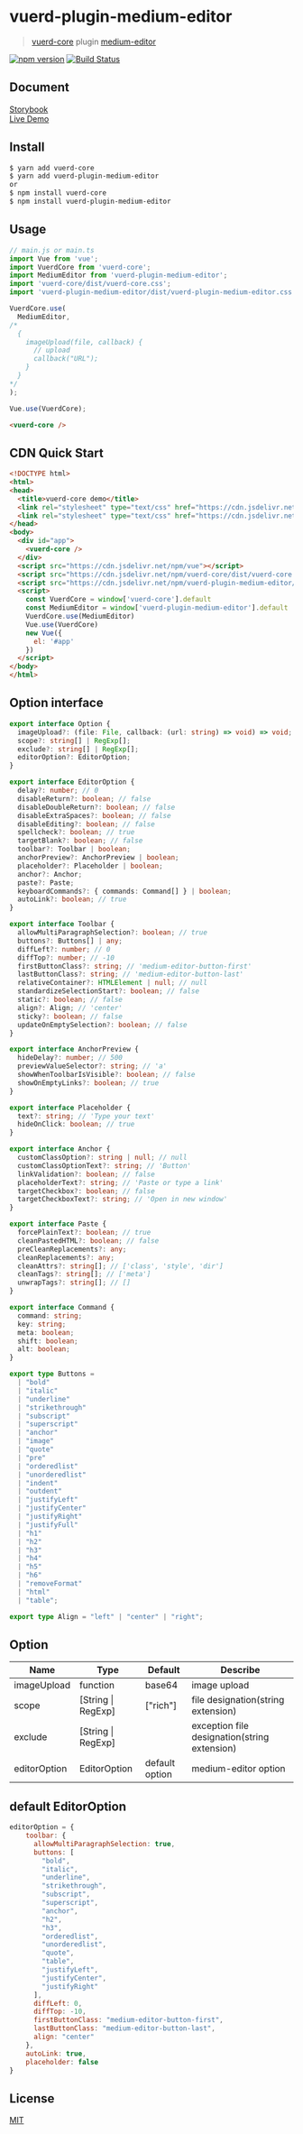# vuerd-plugin-medium-editor

> [vuerd-core](https://github.com/vuerd/vuerd-core) plugin [medium-editor](https://github.com/yabwe/medium-editor)

[![npm version](https://img.shields.io/npm/v/vuerd-plugin-medium-editor.svg)](https://www.npmjs.com/package/vuerd-plugin-medium-editor) [![Build Status](https://travis-ci.com/vuerd/vuerd-plugin-medium-editor.svg?branch=master)](https://travis-ci.com/vuerd/vuerd-plugin-medium-editor)

## Document
[Storybook](https://vuerd.github.io/vuerd-docs/)   
[Live Demo](https://vuerd.github.io/vuerd-docs/iframe.html?id=demo-live--vuerd-core)

## Install
```bash
$ yarn add vuerd-core
$ yarn add vuerd-plugin-medium-editor
or
$ npm install vuerd-core
$ npm install vuerd-plugin-medium-editor
```
## Usage
```js
// main.js or main.ts
import Vue from 'vue';
import VuerdCore from 'vuerd-core';
import MediumEditor from 'vuerd-plugin-medium-editor';
import 'vuerd-core/dist/vuerd-core.css';
import 'vuerd-plugin-medium-editor/dist/vuerd-plugin-medium-editor.css';

VuerdCore.use(
  MediumEditor,
/*
  {
    imageUpload(file, callback) {
      // upload
      callback("URL");
    }
  }
*/
);

Vue.use(VuerdCore);
```
```html
<vuerd-core />
```
## CDN Quick Start
```html
<!DOCTYPE html>
<html>
<head>
  <title>vuerd-core demo</title>
  <link rel="stylesheet" type="text/css" href="https://cdn.jsdelivr.net/npm/vuerd-core/dist/vuerd-core.css">
  <link rel="stylesheet" type="text/css" href="https://cdn.jsdelivr.net/npm/vuerd-plugin-medium-editor/dist/vuerd-plugin-medium-editor.css">
</head>
<body>
  <div id="app">
    <vuerd-core />
  </div>
  <script src="https://cdn.jsdelivr.net/npm/vue"></script>
  <script src="https://cdn.jsdelivr.net/npm/vuerd-core/dist/vuerd-core.umd.min.js"></script>
  <script src="https://cdn.jsdelivr.net/npm/vuerd-plugin-medium-editor/dist/vuerd-plugin-medium-editor.umd.min.js"></script>
  <script>
    const VuerdCore = window['vuerd-core'].default
    const MediumEditor = window['vuerd-plugin-medium-editor'].default
    VuerdCore.use(MediumEditor)
    Vue.use(VuerdCore)
    new Vue({
      el: '#app'
    })
  </script>
</body>
</html>
```
## Option interface
```typescript
export interface Option {
  imageUpload?: (file: File, callback: (url: string) => void) => void;
  scope?: string[] | RegExp[];
  exclude?: string[] | RegExp[];
  editorOption?: EditorOption;
}

export interface EditorOption {
  delay?: number; // 0
  disableReturn?: boolean; // false
  disableDoubleReturn?: boolean; // false
  disableExtraSpaces?: boolean; // false
  disableEditing?: boolean; // false
  spellcheck?: boolean; // true
  targetBlank?: boolean; // false
  toolbar?: Toolbar | boolean;
  anchorPreview?: AnchorPreview | boolean;
  placeholder?: Placeholder | boolean;
  anchor?: Anchor;
  paste?: Paste;
  keyboardCommands?: { commands: Command[] } | boolean;
  autoLink?: boolean; // true
}

export interface Toolbar {
  allowMultiParagraphSelection?: boolean; // true
  buttons?: Buttons[] | any;
  diffLeft?: number; // 0
  diffTop?: number; // -10
  firstButtonClass?: string; // 'medium-editor-button-first'
  lastButtonClass?: string; // 'medium-editor-button-last'
  relativeContainer?: HTMLElement | null; // null
  standardizeSelectionStart?: boolean; // false
  static?: boolean; // false
  align?: Align; // 'center'
  sticky?: boolean; // false
  updateOnEmptySelection?: boolean; // false
}

export interface AnchorPreview {
  hideDelay?: number; // 500
  previewValueSelector?: string; // 'a'
  showWhenToolbarIsVisible?: boolean; // false
  showOnEmptyLinks?: boolean; // true
}

export interface Placeholder {
  text?: string; // 'Type your text'
  hideOnClick: boolean; // true
}

export interface Anchor {
  customClassOption?: string | null; // null
  customClassOptionText?: string; // 'Button'
  linkValidation?: boolean; // false
  placeholderText?: string; // 'Paste or type a link'
  targetCheckbox?: boolean; // false
  targetCheckboxText?: string; // 'Open in new window'
}

export interface Paste {
  forcePlainText?: boolean; // true
  cleanPastedHTML?: boolean; // false
  preCleanReplacements?: any;
  cleanReplacements?: any;
  cleanAttrs?: string[]; // ['class', 'style', 'dir']
  cleanTags?: string[]; // ['meta']
  unwrapTags?: string[]; // []
}

export interface Command {
  command: string;
  key: string;
  meta: boolean;
  shift: boolean;
  alt: boolean;
}

export type Buttons =
  | "bold"
  | "italic"
  | "underline"
  | "strikethrough"
  | "subscript"
  | "superscript"
  | "anchor"
  | "image"
  | "quote"
  | "pre"
  | "orderedlist"
  | "unorderedlist"
  | "indent"
  | "outdent"
  | "justifyLeft"
  | "justifyCenter"
  | "justifyRight"
  | "justifyFull"
  | "h1"
  | "h2"
  | "h3"
  | "h4"
  | "h5"
  | "h6"
  | "removeFormat"
  | "html"
  | "table";

export type Align = "left" | "center" | "right";
```
## Option
| Name | Type | Default | Describe |
| --- | --- | --- | --- |
| imageUpload | function | base64 | image upload |
| scope | [String \| RegExp] | ["rich"] | file designation(string extension) |
| exclude | [String \| RegExp] |  | exception file designation(string extension) |
| editorOption | EditorOption | default option | medium-editor option |

## default EditorOption
```javascript
editorOption = {
    toolbar: {
      allowMultiParagraphSelection: true,
      buttons: [
        "bold",
        "italic",
        "underline",
        "strikethrough",
        "subscript",
        "superscript",
        "anchor",
        "h2",
        "h3",
        "orderedlist",
        "unorderedlist",
        "quote",
        "table",
        "justifyLeft",
        "justifyCenter",
        "justifyRight"
      ],
      diffLeft: 0,
      diffTop: -10,
      firstButtonClass: "medium-editor-button-first",
      lastButtonClass: "medium-editor-button-last",
      align: "center"
    },
    autoLink: true,
    placeholder: false
}
```

## License
[MIT](https://github.com/vuerd/vuerd-plugin-medium-editor/blob/master/LICENSE)
